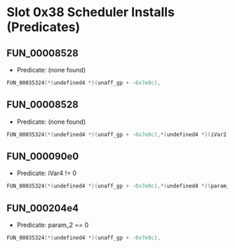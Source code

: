 # Slot 0x38 Scheduler Installs (Predicates)

## FUN_00008528

- Predicate: (none found)

```c
FUN_00035324(*(undefined4 *)(unaff_gp + -0x7e0c),
```

## FUN_00008528

- Predicate: (none found)

```c
FUN_00035324(*(undefined4 *)(unaff_gp + -0x7e0c),*(undefined4 *)(iVar2 + 0x38),0x800240a0,
```

## FUN_000090e0

- Predicate: iVar4 != 0

```c
FUN_00035324(*(undefined4 *)(unaff_gp + -0x7e0c),*(undefined4 *)(param_1 + 0x38),0,0);
```

## FUN_000204e4

- Predicate: param_2 == 0

```c
FUN_00035324(*(undefined4 *)(unaff_gp + -0x7e0c),
```

